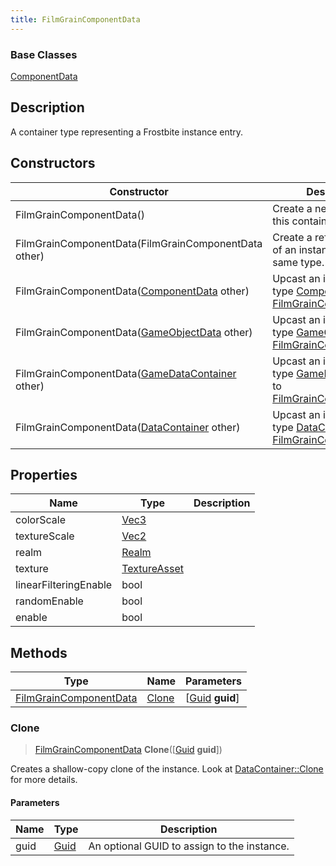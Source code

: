 ```yaml
---
title: FilmGrainComponentData
---
```

### Base Classes

[ComponentData](ComponentData)

## Description

A container type representing a Frostbite instance entry.

## Constructors

| Constructor                                                                       | Description                                                                                                                         |
| --------------------------------------------------------------------------------- | ----------------------------------------------------------------------------------------------------------------------------------- |
| FilmGrainComponentData()                                                          | Create a new instance of this container type.                                                                                       |
| FilmGrainComponentData(FilmGrainComponentData other)                              | Create a reference copy of an instance of the same type.                                                                            |
| FilmGrainComponentData([ComponentData](ComponentData) other)                      | Upcast an instance of type [ComponentData](ComponentData) to [FilmGrainComponentData](FilmGrainComponentData).                      |
| FilmGrainComponentData([GameObjectData](GameObjectData) other)                    | Upcast an instance of type [GameObjectData](GameObjectData) to [FilmGrainComponentData](FilmGrainComponentData).                    |
| FilmGrainComponentData([GameDataContainer](GameDataContainer) other)              | Upcast an instance of type [GameDataContainer](GameDataContainer) to [FilmGrainComponentData](FilmGrainComponentData).              |
| FilmGrainComponentData([DataContainer](/vext/ref/shared/class/datacontainer) other) | Upcast an instance of type [DataContainer](/vext/ref/shared/class/datacontainer) to [FilmGrainComponentData](FilmGrainComponentData). |

## Properties

| Name                  | Type                              | Description |
| --------------------- | --------------------------------- | ----------- |
| colorScale            | [Vec3](/vext/ref/shared/class/vec3) |             |
| textureScale          | [Vec2](/vext/ref/shared/class/vec2) |             |
| realm                 | [Realm](Realm)                    |             |
| texture               | [TextureAsset](TextureAsset)      |             |
| linearFilteringEnable | bool                              |             |
| randomEnable          | bool                              |             |
| enable                | bool                              |             |

## Methods

| Type                                             | Name            | Parameters                                     |
| ------------------------------------------------ | --------------- | ---------------------------------------------- |
| [FilmGrainComponentData](FilmGrainComponentData) | [Clone](#clone) | \[[Guid](/vext/ref/shared/class/guid) **guid**\] |

### Clone

> [FilmGrainComponentData](FilmGrainComponentData) **Clone**(\[[Guid](/vext/ref/shared/class/guid) **guid**\])

Creates a shallow-copy clone of the instance. Look at [DataContainer::Clone](/vext/ref/shared/class/datacontainer#clone) for more details.

#### Parameters

| Name | Type         | Description                                 |
| ---- | ------------ | ------------------------------------------- |
| guid | [Guid](Guid) | An optional GUID to assign to the instance. |
